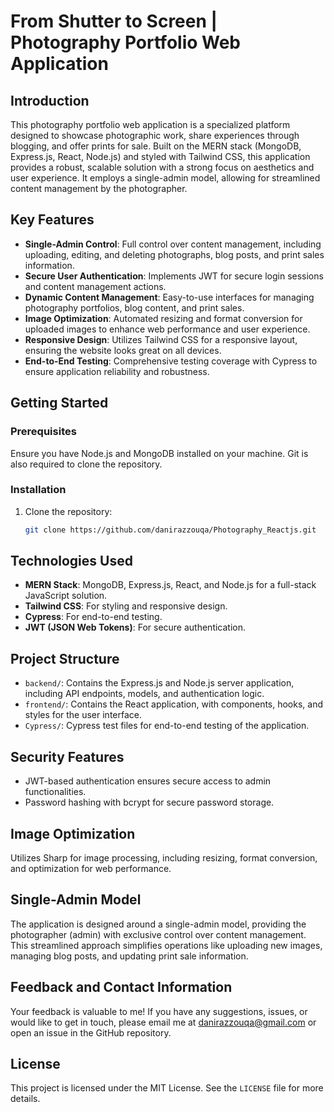 # From Shutter to Screen | Photography Portfolio Web Application

## Introduction
This photography portfolio web application is a specialized platform designed to showcase photographic work, share experiences through blogging, and offer prints for sale. Built on the MERN stack (MongoDB, Express.js, React, Node.js) and styled with Tailwind CSS, this application provides a robust, scalable solution with a strong focus on aesthetics and user experience. It employs a single-admin model, allowing for streamlined content management by the photographer.

## Key Features
- **Single-Admin Control**: Full control over content management, including uploading, editing, and deleting photographs, blog posts, and print sales information.
- **Secure User Authentication**: Implements JWT for secure login sessions and content management actions.
- **Dynamic Content Management**: Easy-to-use interfaces for managing photography portfolios, blog content, and print sales.
- **Image Optimization**: Automated resizing and format conversion for uploaded images to enhance web performance and user experience.
- **Responsive Design**: Utilizes Tailwind CSS for a responsive layout, ensuring the website looks great on all devices.
- **End-to-End Testing**: Comprehensive testing coverage with Cypress to ensure application reliability and robustness.

## Getting Started

### Prerequisites
Ensure you have Node.js and MongoDB installed on your machine. Git is also required to clone the repository.

### Installation
1. Clone the repository:
   ```bash
   git clone https://github.com/danirazzouqa/Photography_Reactjs.git

## Technologies Used
- **MERN Stack**: MongoDB, Express.js, React, and Node.js for a full-stack JavaScript solution.
- **Tailwind CSS**: For styling and responsive design.
- **Cypress**: For end-to-end testing.
- **JWT (JSON Web Tokens)**: For secure authentication.

## Project Structure
- `backend/`: Contains the Express.js and Node.js server application, including API endpoints, models, and authentication logic.
- `frontend/`: Contains the React application, with components, hooks, and styles for the user interface.
- `Cypress/`: Cypress test files for end-to-end testing of the application.

## Security Features
- JWT-based authentication ensures secure access to admin functionalities.
- Password hashing with bcrypt for secure password storage.

## Image Optimization
Utilizes Sharp for image processing, including resizing, format conversion, and optimization for web performance.

## Single-Admin Model
The application is designed around a single-admin model, providing the photographer (admin) with exclusive control over content management. This streamlined approach simplifies operations like uploading new images, managing blog posts, and updating print sale information.

## Feedback and Contact Information
Your feedback is valuable to me! If you have any suggestions, issues, or would like to get in touch, please email me at danirazzouqa@gmail.com or open an issue in the GitHub repository.

## License
This project is licensed under the MIT License. See the `LICENSE` file for more details.
